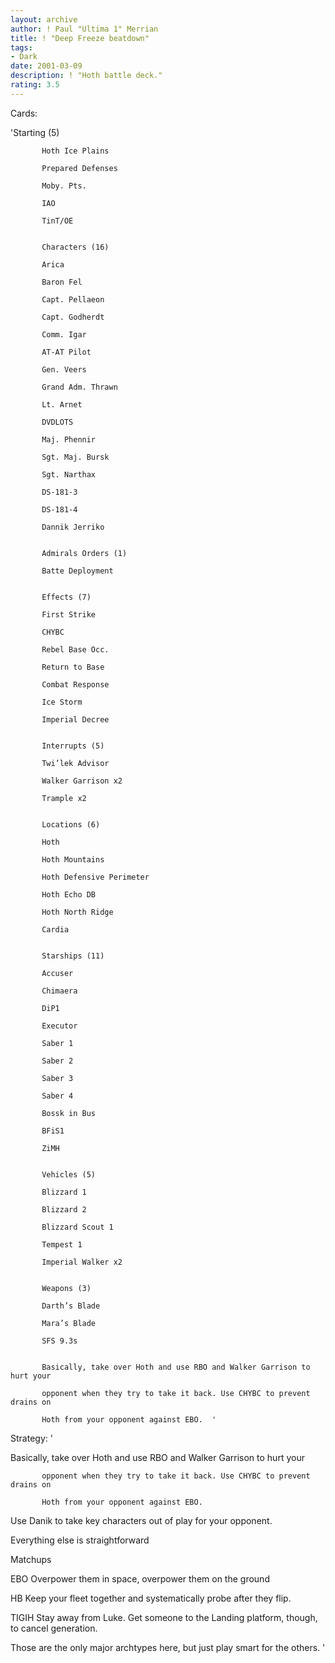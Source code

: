 ```yaml
---
layout: archive
author: ! Paul "Ultima 1" Merrian
title: ! "Deep Freeze beatdown"
tags:
- Dark
date: 2001-03-09
description: ! "Hoth battle deck."
rating: 3.5
---
```

Cards: 

'Starting (5) 

           Hoth Ice Plains 

           Prepared Defenses 

           Moby. Pts. 

           IAO 

           TinT/OE 


           Characters (16) 

           Arica 

           Baron Fel 

           Capt. Pellaeon 

           Capt. Godherdt 

           Comm. Igar 

           AT-AT Pilot 

           Gen. Veers 

           Grand Adm. Thrawn 

           Lt. Arnet 

           DVDLOTS 

           Maj. Phennir 

           Sgt. Maj. Bursk 

           Sgt. Narthax 

           DS-181-3 

           DS-181-4 

           Dannik Jerriko 


           Admirals Orders (1) 

           Batte Deployment 


           Effects (7) 

           First Strike 

           CHYBC 

           Rebel Base Occ. 

           Return to Base 

           Combat Response 

           Ice Storm 

           Imperial Decree 


           Interrupts (5) 

           Twi’lek Advisor 

           Walker Garrison x2 

           Trample x2 


           Locations (6) 

           Hoth 

           Hoth Mountains 

           Hoth Defensive Perimeter 

           Hoth Echo DB 

           Hoth North Ridge 

           Cardia 


           Starships (11) 

           Accuser 

           Chimaera 

           DiP1 

           Executor 

           Saber 1 

           Saber 2 

           Saber 3 

           Saber 4 

           Bossk in Bus 

           BFiS1 

           ZiMH 


           Vehicles (5) 

           Blizzard 1 

           Blizzard 2 

           Blizzard Scout 1 

           Tempest 1 

           Imperial Walker x2 


           Weapons (3) 

           Darth’s Blade 

           Mara’s Blade 

           SFS 9.3s 


           Basically, take over Hoth and use RBO and Walker Garrison to hurt your 

           opponent when they try to take it back. Use CHYBC to prevent drains on 

           Hoth from your opponent against EBO.  '

Strategy: '

Basically, take over Hoth and use RBO and Walker Garrison to hurt your 

           opponent when they try to take it back. Use CHYBC to prevent drains on 

           Hoth from your opponent against EBO. 


Use Danik to take key characters out of play for your opponent.


Everything else is straightforward


Matchups

EBO  Overpower them in space, overpower them on the ground

HB  Keep your fleet together and systematically probe after they flip.

TIGIH  Stay away from Luke.  Get someone to the Landing platform, though, to cancel generation.


Those are the only major archtypes here, but just play smart for the others. '